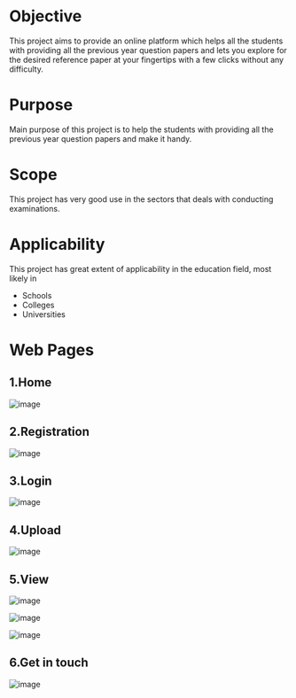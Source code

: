 
# Objective
This project aims to provide an online platform which helps all the students with providing
all the previous year question papers and lets you explore for the desired reference
paper at your fingertips with a few clicks without any difficulty.

# Purpose
Main purpose of this project is to help the students with providing all the previous year
question papers and make it handy.
# Scope
This project has very good use in the sectors that deals with conducting examinations.

# Applicability
This project has great extent of applicability in the education field, most likely in
- Schools
- Colleges
- Universities


 

# Web Pages
## 1.Home
![image](https://user-images.githubusercontent.com/72508066/154650259-b4997785-372b-4b72-b2fb-3709121f923e.png)

## 2.Registration
![image](https://user-images.githubusercontent.com/72508066/154650529-089d5483-802f-4cdf-b4a5-e11095855cb9.png)

## 3.Login
![image](https://user-images.githubusercontent.com/72508066/154650585-cc87e9e9-12a2-4018-820e-2b6941331bec.png)

## 4.Upload
![image](https://user-images.githubusercontent.com/72508066/154650647-189bfb5e-4928-4b48-8288-a23a05a6e56f.png)

## 5.View
![image](https://user-images.githubusercontent.com/72508066/154650704-a2c03230-2c4a-4c3b-8844-e3652eef3511.png)

![image](https://user-images.githubusercontent.com/72508066/154650776-a359b461-07a2-41ab-a0ef-2f0e21b16fa8.png)

![image](https://user-images.githubusercontent.com/72508066/154650803-b025bd35-c2b5-4c85-8282-ad148a0113ee.png)


## 6.Get in touch
![image](https://user-images.githubusercontent.com/72508066/154650861-a874977b-f0be-4df0-87a0-7dda40401eda.png)



